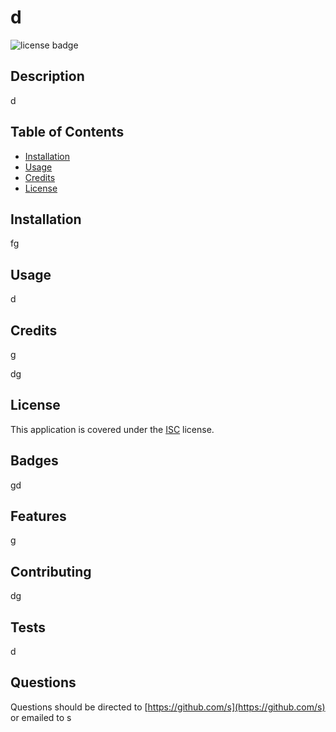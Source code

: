 
  # d
  ![license badge](https://img.shields.io/badge/license-ISC-blue)
  ## Description

  d

  ## Table of Contents

  * [Installation](#installation)
  * [Usage](#usage)
  * [Credits](#credits)
  * [License](#license)
  

  ## Installation

  fg

  ## Usage

  d
  

  ## Credits
  
  
  g
  
  dg

  ## License
    
  This application is covered under the [ISC](https://choosealicense.com/licenses/isc/) license.
  
  ## Badges

  gd

  ## Features

  g

  ## Contributing

  dg

  ## Tests

  d

  ## Questions

  Questions should be directed to [https://github.com/s](https://github.com/s) or emailed to s
  